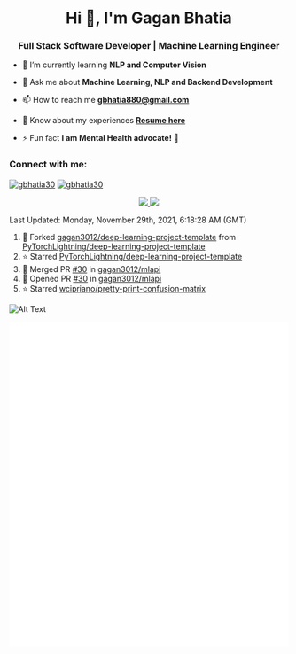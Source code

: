 <h1 align="center">Hi 👋, I'm Gagan Bhatia</h1>
<h3 align="center">Full Stack Software Developer | Machine Learning Engineer</h3>

- 🌱 I’m currently learning **NLP and Computer Vision**

- 💬 Ask me about **Machine Learning, NLP and Backend Development**

- 📫 How to reach me **gbhatia880@gmail.com**

- 📄 Know about my experiences [**Resume here**](https://drive.google.com/file/d/1VebQQLX8_SjgyhgccZByyDmtsXevF4Zf/view?usp=sharing)

- ⚡ Fun fact **I am Mental Health advocate! 🧠**

<h3 align="left">Connect with me:</h3>
<p align="left">
<a href="https://twitter.com/gbhatia30" target="blank"><img align="center" src="https://cdn.jsdelivr.net/npm/simple-icons@3.0.1/icons/twitter.svg" alt="gbhatia30" height="30" width="40" /></a>
<a href="https://linkedin.com/in/gbhatia30" target="blank"><img align="center" src="https://cdn.jsdelivr.net/npm/simple-icons@3.0.1/icons/linkedin.svg" alt="gbhatia30" height="30" width="40" /></a>
</p>

<p align="center">
<a href="https://github-readme-stats.vercel.app/api?username=gagan3012&count_private=true&show_icons=true&include_all_commits=false&hide_border=true&hide_title=true">
  <img width="48%"  src="https://github-readme-stats.vercel.app/api?username=gagan3012&count_private=true&show_icons=true&include_all_commits=false&hide_border=true&hide_title=true" />
</a>
<a href="https://github-readme-streak-stats.herokuapp.com/?user=gagan3012&hide_border=true">
  <img width="48%"  src="https://github-readme-streak-stats.herokuapp.com/?user=gagan3012&hide_border=true" />
</a>
</p>

<!--RECENT_ACTIVITY:last_update-->
Last Updated: Monday, November 29th, 2021, 6:18:28 AM (GMT)
<!--RECENT_ACTIVITY:last_update_end-->
<!--RECENT_ACTIVITY:start-->

1. 🔱 Forked [gagan3012/deep-learning-project-template](https://github.com/gagan3012/deep-learning-project-template) from [PyTorchLightning/deep-learning-project-template](https://github.com/PyTorchLightning/deep-learning-project-template)
2. ⭐ Starred [PyTorchLightning/deep-learning-project-template](https://github.com/PyTorchLightning/deep-learning-project-template)
3. 🎉 Merged PR [#30](https://github.com/gagan3012/mlapi/pull/30) in [gagan3012/mlapi](https://github.com/gagan3012/mlapi)
4. 💪 Opened PR [#30](https://github.com/gagan3012/mlapi/pull/30) in [gagan3012/mlapi](https://github.com/gagan3012/mlapi)
5. ⭐ Starred [wcipriano/pretty-print-confusion-matrix](https://github.com/wcipriano/pretty-print-confusion-matrix)
<!--RECENT_ACTIVITY:end-->

![Alt Text](https://github.com/gagan3012/gagan3012/blob/output/github-contribution-grid-snake.gif)

![Metrics](https://github.com/gagan3012/gagan3012/blob/main/github-metrics.svg)
